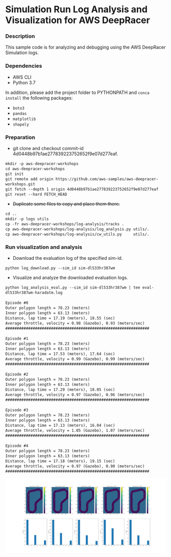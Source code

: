 # Simulation Run Log Analysis and Visualization for AWS DeepRacer

### Description

This sample code is for analyzing and debugging using the AWS DeepRacer Simulation logs.

### Dependencies
- AWS CLI
- Python 3.7

In addition, please add the project folder to PYTHONPATH and `conca install` the following packages:
- `boto3`
- `pandas`
- `matplotlib`
- `shapely`

### Preparation ###

- git clone and checkout commit-id 4d0448b97b1ae277839223752652f9e07d277eaf.

```
mkdir -p aws-deepracer-workshops
cd aws-deepracer-workshops
git init
git remote add origin https://github.com/aws-samples/aws-deepracer-workshops.git
git fetch --depth 1 origin 4d0448b97b1ae277839223752652f9e07d277eaf
git reset --hard FETCH_HEAD
```

- ~~Duplicate some files to copy and place them there.~~
```
cd ..
mkdir -p logs utils
cp -fr aws-deepracer-workshops/log-analysis/tracks .
cp aws-deepracer-workshops/log-analysis/log_analysis.py utils/.
cp aws-deepracer-workshops/log-analysis/cw_utils.py     utils/.
```

### Run visualization and analysis ###

- Download the evaluation log of the specified sim-id.

```
python log_download.py --sim_id sim-dl533hr387wm
```

- Visualize and analyze the downloaded evaluation logs. 

```
python log_analysis_eval.py --sim_id sim-dl533hr387wm | tee eval-dl533hr387wm-haradatm.log

Episode #0 
Outer polygon length = 78.23 (meters)
Inner polygon length = 63.13 (meters)
Distance, lap time = 17.19 (meters), 18.55 (sec)
Average throttle, velocity = 0.98 (Gazebo), 0.93 (meters/sec)
###############################################################

Episode #1 
Outer polygon length = 78.23 (meters)
Inner polygon length = 63.13 (meters)
Distance, lap time = 17.53 (meters), 17.64 (sec)
Average throttle, velocity = 0.99 (Gazebo), 0.99 (meters/sec)
###############################################################

Episode #2 
Outer polygon length = 78.23 (meters)
Inner polygon length = 63.13 (meters)
Distance, lap time = 17.29 (meters), 18.05 (sec)
Average throttle, velocity = 0.97 (Gazebo), 0.96 (meters/sec)
###############################################################

Episode #3 
Outer polygon length = 78.23 (meters)
Inner polygon length = 63.13 (meters)
Distance, lap time = 17.13 (meters), 16.04 (sec)
Average throttle, velocity = 1.05 (Gazebo), 1.07 (meters/sec)
###############################################################

Episode #4 
Outer polygon length = 78.23 (meters)
Inner polygon length = 63.13 (meters)
Distance, lap time = 17.18 (meters), 19.15 (sec)
Average throttle, velocity = 0.97 (Gazebo), 0.90 (meters/sec)
###############################################################
```

<img src="outputs/sim-dl533hr387wm.png" alt="sim-dl533hr387wm"/>
